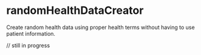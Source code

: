 # randomHealthDataCreator
Create random health data using proper health terms without having to use patient information.

// still in progress
